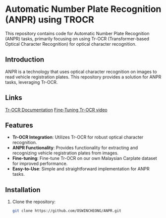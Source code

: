 # Automatic Number Plate Recognition (ANPR) using TROCR

This repository contains code for Automatic Number Plate Recognition (ANPR) tasks, primarily focusing on using Tr-OCR (Transformer-based Optical Character Recognition) for optical character recognition.

## Introduction

ANPR is a technology that uses optical character recognition on images to read vehicle registration plates. This repository provides a solution for ANPR tasks, leveraging Tr-OCR.

## Links
[Tr-OCR Documentation](https://huggingface.co/docs/transformers/v4.40.0/en/model_doc/trocr#overview) 
[Fine-Tuning Tr-OCR video](https://www.youtube.com/watch?v=-8a7j6EVjs0)

## Features

- **Tr-OCR Integration**: Utilizes Tr-OCR for robust optical character recognition.
- **ANPR Functionality**: Provides functionality for extracting and recognizing vehicle registration plates from images.
- **Fine-tuning**: Fine-tune Tr-OCR on our own Malaysian Carplate dataset for improved performance.
- **Easy-to-Use**: Simple and straightforward implementation for ANPR tasks.

## Installation

1. Clone the repository:

   ```bash
   git clone https://github.com/OSWINCHEONG/ANPR.git
